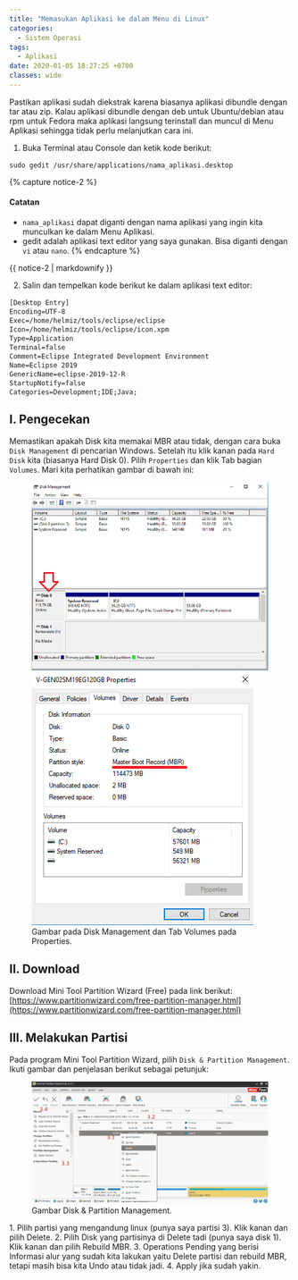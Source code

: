 ```yaml
---
title: "Memasukan Aplikasi ke dalam Menu di Linux"
categories:
  - Sistem Operasi
tags:
  - Aplikasi
date: 2020-01-05 18:27:25 +0700
classes: wide
---
```

Pastikan aplikasi sudah diekstrak karena biasanya aplikasi dibundle dengan tar atau zip. Kalau aplikasi dibundle dengan deb untuk Ubuntu/debian atau rpm untuk Fedora maka aplikasi langsung terinstall dan muncul di Menu Aplikasi sehingga tidak perlu melanjutkan cara ini.
1. Buka Terminal atau Console dan ketik kode berikut:
```
sudo gedit /usr/share/applications/nama_aplikasi.desktop
```
  {% capture notice-2 %}
  #### Catatan

  * `nama_aplikasi` dapat diganti dengan nama aplikasi yang ingin kita munculkan ke dalam Menu Aplikasi.
  * gedit adalah aplikasi text editor yang saya gunakan. Bisa diganti dengan `vi` atau `nano`.
  {% endcapture %}

<div class="notice">{{ notice-2 | markdownify }}</div>

2. Salin dan tempelkan kode berikut ke dalam aplikasi text editor:
```
[Desktop Entry]
Encoding=UTF-8
Exec=/home/helmiz/tools/eclipse/eclipse
Icon=/home/helmiz/tools/eclipse/icon.xpm
Type=Application
Terminal=false
Comment=Eclipse Integrated Development Environment
Name=Eclipse 2019
GenericName=eclipse-2019-12-R
StartupNotify=false
Categories=Development;IDE;Java;
```

## I. Pengecekan
Memastikan apakah Disk kita memakai MBR atau tidak, dengan cara buka `Disk Management` di pencarian Windows. Setelah itu klik kanan pada `Hard Disk` kita (biasanya Hard Disk 0). Pilih `Properties` dan klik Tab bagian `Volumes`. Mari kita perhatikan gambar di bawah ini:
<figure class="half">
    <a href="/assets/images/2020/menghapus-linux-dualboot/01-disk_management.png"><img src="/assets/images/2020/menghapus-linux-dualboot/01-disk_management.png"></a>
    <a href="/assets/images/2020/menghapus-linux-dualboot/02-properties.png"><img src="/assets/images/2020/menghapus-linux-dualboot/02-properties.png"></a>
    <figcaption>Gambar pada Disk Management dan Tab Volumes pada Properties.</figcaption>
</figure>

## II. Download
Download Mini Tool Partition Wizard (Free) pada link berikut: [https://www.partitionwizard.com/free-partition-manager.html](https://www.partitionwizard.com/free-partition-manager.html)

## III. Melakukan Partisi
Pada program Mini Tool Partition Wizard, pilih `Disk & Partition Management`. Ikuti gambar dan penjelasan berikut sebagai petunjuk:
<figure>
    <a href="/assets/images/2020/menghapus-linux-dualboot/03-mini_tool_partition.png"><img src="/assets/images/2020/menghapus-linux-dualboot/03-mini_tool_partition.png"></a>
    <figcaption>Gambar Disk & Partition Management.</figcaption>
</figure>
1. Pilih partisi yang mengandung linux (punya saya partisi 3). Klik kanan dan pilih Delete.
2. Pilih Disk yang partisinya di Delete tadi (punya saya disk 1). Klik kanan dan pilih Rebuild MBR.
3. Operations Pending yang berisi Informasi alur yang sudah kita lakukan yaitu Delete partisi dan rebuild MBR, tetapi masih bisa kita Undo atau tidak jadi.
4. Apply jika sudah yakin.